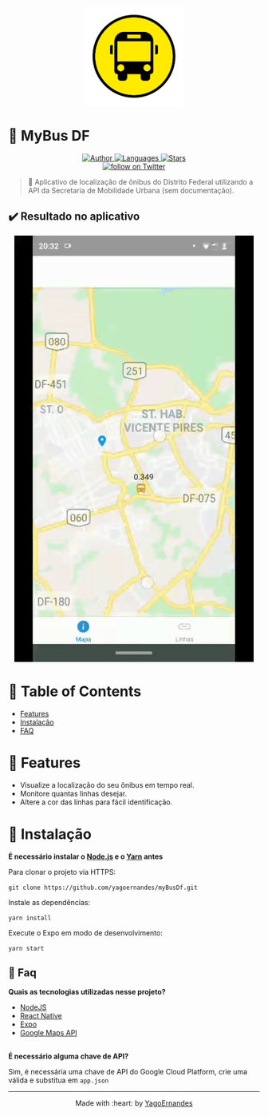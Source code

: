 <p align="center">
   <img src="assets/images/icon.png" width="200" height="200" />
</p>

# :bus: MyBus DF 

<p align="center">
    <a href="https://www.linkedin.com/in/yagoernandes">
        <img src="https://img.shields.io/badge/Author-YagoErnandes-brightgreen" alt="Author" />
    </a>
    <a href="#">
        <img src="https://img.shields.io/github/languages/count/YagoErnandes/myBusDf?color=brightgreen" alt="Languages" />
    </a>
    <a href="https://github.com/yagoernandes/myBusDf/stargazers">
        <img src="https://img.shields.io/github/stars/YagoErnandes/myBusDf?color=brightgreen" alt="Stars" />
    </a>
    <br />
    <a href="https://twitter.com/intent/follow?screen_name=yagoernandes">
        <img src="https://img.shields.io/twitter/follow/yagoernandes?style=social&logo=twitter"
            alt="follow on Twitter"></a>
</p>

> :bus: Aplicativo de localização de ônibus do Distrito Federal utilizando a API da Secretaria de Mobilidade Urbana (sem documentação).

## :heavy_check_mark: Resultado no aplicativo

<p align="center"><img src=".github/mybusdf.gif"/></p>

# :pushpin: Table of Contents

* [Features](#rocket-features)
* [Instalação](#construction_worker-instalacao)
* [FAQ](#postbox-faq)

# :rocket: Features

* Visualize a localização do seu ônibus em tempo real.
* Monitore quantas linhas desejar.
* Altere a cor das linhas para fácil identificação.


# :construction_worker: Instalação

**É necessário instalar o [Node.js](https://nodejs.org/en/download/) e o [Yarn](https://yarnpkg.com/) antes**

Para clonar o projeto via HTTPS:
```shell
git clone https://github.com/yagoernandes/myBusDf.git
```

Instale as dependências:
```shell
yarn install
```

Execute o Expo em modo de desenvolvimento:
```shell
yarn start
```

## :postbox: Faq

**Quais as tecnologias utilizadas nesse projeto?**

- [NodeJS](https://nodejs.org/en/)
- [React Native](https://reactnative.dev/)
- [Expo](https://expo.io/)
- [Google Maps API](https://cloud.google.com/maps-platform?hl=pt-br)
##
**É necessário alguma chave de API?**

Sim, é necessária uma chave de API do Google Cloud Platform, crie uma válida e substitua em `app.json`


---

<p align="center">
Made with :heart: by <a href="https://www.linkedin.com/in/yagoernandes">YagoErnandes</a>
</p>